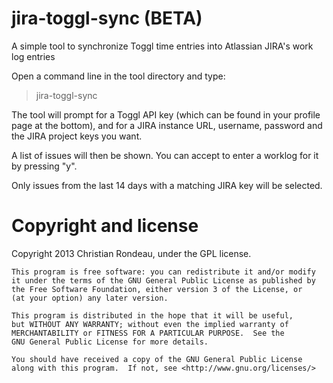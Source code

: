 jira-toggl-sync (BETA)
=======================

A simple tool to synchronize Toggl time entries into Atlassian JIRA's work log entries

Open a command line in the tool directory and type:

> jira-toggl-sync

The tool will prompt for a Toggl API key (which can be found in your profile page at the bottom), and for a JIRA instance URL, username, password and the JIRA project keys you want.

A list of issues will then be shown. You can accept to enter a worklog for it by pressing "y".

Only issues from the last 14 days with a matching JIRA key will be selected.

Copyright and license
=====================

Copyright 2013 Christian Rondeau, under the GPL license.

    This program is free software: you can redistribute it and/or modify
    it under the terms of the GNU General Public License as published by
    the Free Software Foundation, either version 3 of the License, or
    (at your option) any later version.

    This program is distributed in the hope that it will be useful,
    but WITHOUT ANY WARRANTY; without even the implied warranty of
    MERCHANTABILITY or FITNESS FOR A PARTICULAR PURPOSE.  See the
    GNU General Public License for more details.

    You should have received a copy of the GNU General Public License
    along with this program.  If not, see <http://www.gnu.org/licenses/>
